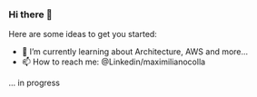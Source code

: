 ### Hi there 👋

Here are some ideas to get you started:
- 🌱 I’m currently learning about Architecture, AWS and more...
- 📫 How to reach me: @Linkedin/maximilianocolla

... in progress
